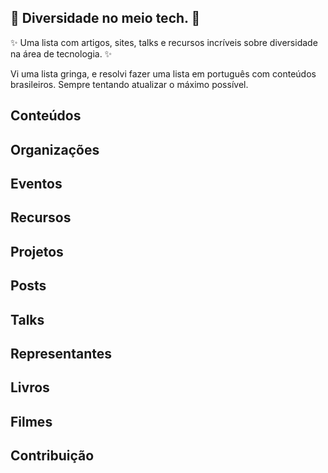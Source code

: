 ## 🌈 Diversidade no meio tech. 🌈 

✨ Uma lista com artigos, sites, talks e recursos incríveis sobre diversidade na área de tecnologia. ✨ <br>

Vi uma lista gringa, e resolvi fazer uma lista em português com conteúdos brasileiros. 
Sempre tentando atualizar o máximo possível.
  
## Conteúdos 



## Organizações





## Eventos



## Recursos






## Projetos




## Posts




## Talks



## Representantes



## Livros



## Filmes


## Contribuição


